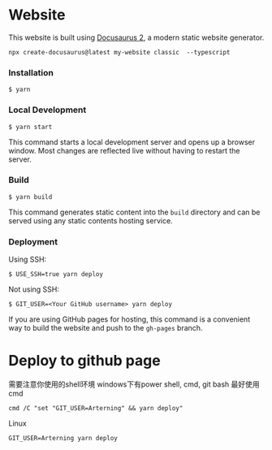 # Website

This website is built using [Docusaurus 2](https://docusaurus.io/), a modern static website generator.

`npx create-docusaurus@latest my-website classic  --typescript`

### Installation

```
$ yarn
```

### Local Development

```
$ yarn start
```

This command starts a local development server and opens up a browser window. Most changes are reflected live without having to restart the server.

### Build

```
$ yarn build
```

This command generates static content into the `build` directory and can be served using any static contents hosting service.

### Deployment

Using SSH:

```
$ USE_SSH=true yarn deploy
```

Not using SSH:

```
$ GIT_USER=<Your GitHub username> yarn deploy
```

If you are using GitHub pages for hosting, this command is a convenient way to build the website and push to the `gh-pages` branch.


# Deploy to github page
需要注意你使用的shell环境
windows下有power shell, cmd, git bash
最好使用cmd

```
cmd /C "set "GIT_USER=Arterning" && yarn deploy"
```

Linux

```
GIT_USER=Arterning yarn deploy
```